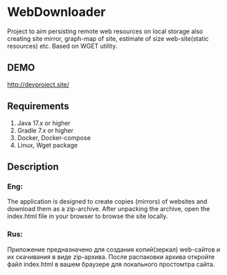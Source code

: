 # WebDownloader

Project to aim persisting remote web resources on local storage
also creating site mirror, graph-map of site, estimate of size
web-site(static resources) etc. Based on WGET utility.

## DEMO
http://devproject.site/

## Requirements
1. Java 17.x or higher
2. Gradle 7.x or higher
3. Docker, Docker-compose
4. Linux, Wget package

## Description
### Eng:
The application is designed to create copies (mirrors) of websites and download them as a zip-archive. After unpacking the archive, open the index.html file in your browser to browse the site locally.
### Rus:
Приложение предназначено для создания копий(зеркал) web-сайтов и их скачивания в виде zip-архива. После распаковки архива откройте файл index.html в вашем браузере для локального простомтра сайта.
